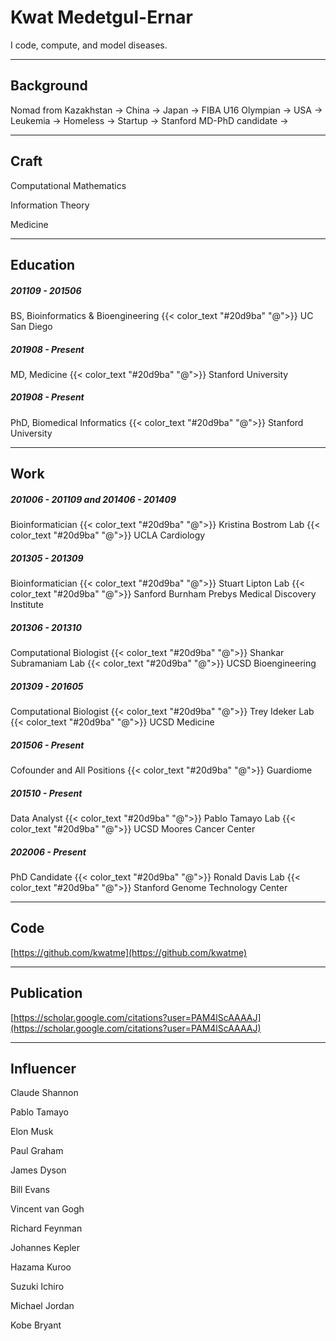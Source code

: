 # Kwat Medetgul-Ernar

I code, compute, and model diseases.

---

## Background

Nomad from Kazakhstan → China → Japan → FIBA U16 Olympian → USA → Leukemia → Homeless → Startup → Stanford MD-PhD candidate →

---

## Craft

Computational Mathematics

Information Theory

Medicine

---

## Education

##### 201109 - 201506

BS, Bioinformatics & Bioengineering {{< color_text "#20d9ba" "@">}} UC San Diego

##### 201908 - Present

MD, Medicine {{< color_text "#20d9ba" "@">}} Stanford University

##### 201908 - Present

PhD, Biomedical Informatics {{< color_text "#20d9ba" "@">}} Stanford University

---

## Work

##### 201006 - 201109 and 201406 - 201409

Bioinformatician {{< color_text "#20d9ba" "@">}} Kristina Bostrom Lab {{< color_text "#20d9ba" "@">}} UCLA Cardiology

##### 201305 - 201309

Bioinformatician {{< color_text "#20d9ba" "@">}} Stuart Lipton Lab {{< color_text "#20d9ba" "@">}} Sanford Burnham Prebys Medical Discovery Institute

##### 201306 - 201310

Computational Biologist {{< color_text "#20d9ba" "@">}} Shankar Subramaniam Lab {{< color_text "#20d9ba" "@">}} UCSD Bioengineering

##### 201309 - 201605

Computational Biologist {{< color_text "#20d9ba" "@">}} Trey Ideker Lab {{< color_text "#20d9ba" "@">}} UCSD Medicine

##### 201506 - Present

Cofounder and All Positions {{< color_text "#20d9ba" "@">}} Guardiome

##### 201510 - Present

Data Analyst {{< color_text "#20d9ba" "@">}} Pablo Tamayo Lab {{< color_text "#20d9ba" "@">}} UCSD Moores Cancer Center

##### 202006 - Present

PhD Candidate {{< color_text "#20d9ba" "@">}} Ronald Davis Lab {{< color_text "#20d9ba" "@">}} Stanford Genome Technology Center

---

## Code

[https://github.com/kwatme](https://github.com/kwatme)

---

## Publication

[https://scholar.google.com/citations?user=PAM4lScAAAAJ](https://scholar.google.com/citations?user=PAM4lScAAAAJ)

---

## Influencer

Claude Shannon

Pablo Tamayo

Elon Musk

Paul Graham

James Dyson

Bill Evans

Vincent van Gogh

Richard Feynman

Johannes Kepler

Hazama Kuroo

Suzuki Ichiro

Michael Jordan

Kobe Bryant
